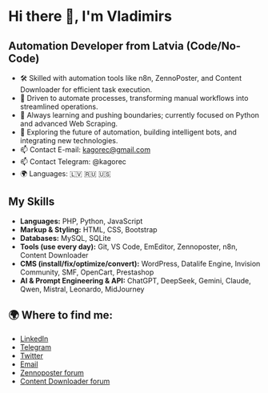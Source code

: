 # Hi there 👋, I'm Vladimirs

## Automation Developer from Latvia (Code/No-Code)

- 🛠️ Skilled with automation tools like n8n, ZennoPoster, and Content Downloader for efficient task execution.
- 🤖 Driven to automate processes, transforming manual workflows into streamlined operations.
- 🚀 Always learning and pushing boundaries; currently focused on Python and advanced Web Scraping.
 - 🌱 Exploring the future of automation, building intelligent bots, and integrating new technologies.
 - 📫 Contact E-mail: kagorec@gmail.com
 - 📫 Contact Telegram: @kagorec
 - 🌍 Languages: 🇱🇻 🇷🇺 🇺🇸

## My Skills
- **Languages:** PHP, Python, JavaScript
- **Markup & Styling:** HTML, CSS, Bootstrap
- **Databases:** MySQL, SQLite
- **Tools (use every day):** Git, VS Code, EmEditor, Zennoposter, n8n, Content Downloader
- **CMS (install/fix/optimize/convert):** WordPress, Datalife Engine, Invision Community, SMF, OpenCart, Prestashop
- **AI & Prompt Engineering & API:** ChatGPT, DeepSeek, Gemini, Claude, Qwen, Mistral, Leonardo, MidJourney
## 🌍 Where to find me:
 - [LinkedIn](https://www.linkedin.com/in/kagorec/)
 - [Telegram](https://t.me/@kagorec)
 - [Twitter](https://x.com/kagorec)
 - [Email](mailto:kagorec@mail.com)
 - [Zennoposter forum](https://zenno.club/discussion/members/kagorec.6234/)
 - [Content Downloader forum](https://forum.sbfactory.ru/members/kagorec.149/)
